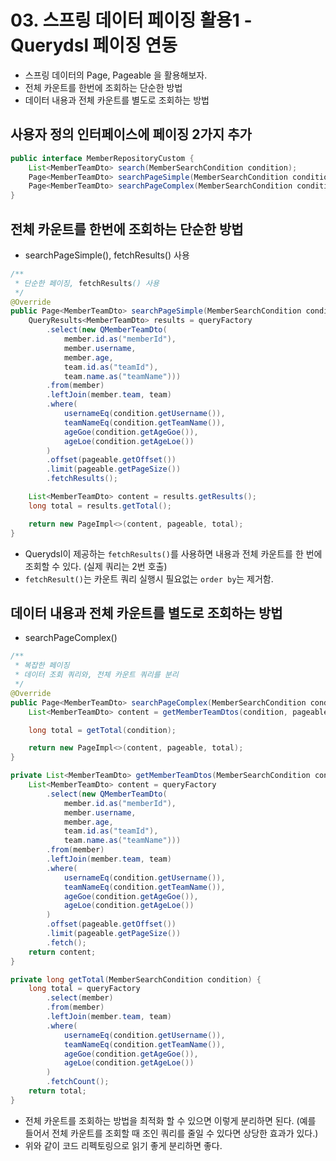 # 03. 스프링 데이터 페이징 활용1 - Querydsl 페이징 연동
- 스프링 데이터의 Page, Pageable 을 활용해보자.
- 전체 카운트를 한번에 조회하는 단순한 방법
- 데이터 내용과 전체 카운트를 별도로 조회하는 방법

## 사용자 정의 인터페이스에 페이징 2가지 추가
```java
public interface MemberRepositoryCustom {
	List<MemberTeamDto> search(MemberSearchCondition condition);
	Page<MemberTeamDto> searchPageSimple(MemberSearchCondition condition, Pageable pageable);
	Page<MemberTeamDto> searchPageComplex(MemberSearchCondition condition, Pageable pageable);
}
```

## 전체 카운트를 한번에 조회하는 단순한 방법
- searchPageSimple(), fetchResults() 사용

```java
/**
 * 단순한 페이징, fetchResults() 사용
 */
@Override
public Page<MemberTeamDto> searchPageSimple(MemberSearchCondition condition, Pageable pageable) {
    QueryResults<MemberTeamDto> results = queryFactory
        .select(new QMemberTeamDto(
            member.id.as("memberId"),
            member.username,
            member.age,
            team.id.as("teamId"),
            team.name.as("teamName")))
        .from(member)
        .leftJoin(member.team, team)
        .where(
            usernameEq(condition.getUsername()),
            teamNameEq(condition.getTeamName()),
            ageGoe(condition.getAgeGoe()),
            ageLoe(condition.getAgeLoe())
        )
        .offset(pageable.getOffset())
        .limit(pageable.getPageSize())
        .fetchResults();

    List<MemberTeamDto> content = results.getResults();
    long total = results.getTotal();

    return new PageImpl<>(content, pageable, total);
}
```
- Querydsl이 제공하는 `fetchResults()`를 사용하면 내용과 전체 카운트를 한 번에 조회할 수 있다. (실제 쿼리는 2번 호출)
- `fetchResult()`는 카운트 쿼리 실행시 필요없는 `order by`는 제거함.

## 데이터 내용과 전체 카운트를 별도로 조회하는 방법
- searchPageComplex()
```java
/**
 * 복잡한 페이징
 * 데이터 조회 쿼리와, 전체 카운트 쿼리를 분리
 */
@Override
public Page<MemberTeamDto> searchPageComplex(MemberSearchCondition condition, Pageable pageable) {
    List<MemberTeamDto> content = getMemberTeamDtos(condition, pageable);

    long total = getTotal(condition);

    return new PageImpl<>(content, pageable, total);
}

private List<MemberTeamDto> getMemberTeamDtos(MemberSearchCondition condition, Pageable pageable) {
    List<MemberTeamDto> content = queryFactory
        .select(new QMemberTeamDto(
            member.id.as("memberId"),
            member.username,
            member.age,
            team.id.as("teamId"),
            team.name.as("teamName")))
        .from(member)
        .leftJoin(member.team, team)
        .where(
            usernameEq(condition.getUsername()),
            teamNameEq(condition.getTeamName()),
            ageGoe(condition.getAgeGoe()),
            ageLoe(condition.getAgeLoe())
        )
        .offset(pageable.getOffset())
        .limit(pageable.getPageSize())
        .fetch();
    return content;
}

private long getTotal(MemberSearchCondition condition) {
    long total = queryFactory
        .select(member)
        .from(member)
        .leftJoin(member.team, team)
        .where(
            usernameEq(condition.getUsername()),
            teamNameEq(condition.getTeamName()),
            ageGoe(condition.getAgeGoe()),
            ageLoe(condition.getAgeLoe())
        )
        .fetchCount();
    return total;
}
```
- 전체 카운트를 조회하는 방법을 최적화 할 수 있으면 이렇게 분리하면 된다. (예를 들어서 전체 카운트를 조회할 때 조인 쿼리를 줄일 수 있다면 상당한 효과가 있다.)
- 위와 같이 코드 리펙토링으로 읽기 좋게 분리하면 좋다.
